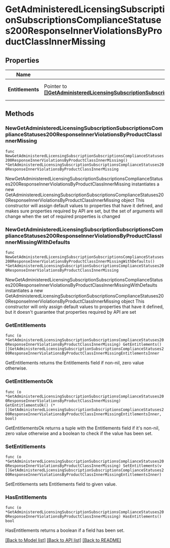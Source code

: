 # GetAdministeredLicensingSubscriptionSubscriptionsComplianceStatuses200ResponseInnerViolationsByProductClassInnerMissing

## Properties

Name | Type | Description | Notes
------------ | ------------- | ------------- | -------------
**Entitlements** | Pointer to [**[]GetAdministeredLicensingSubscriptionSubscriptionsComplianceStatuses200ResponseInnerViolationsByProductClassInnerMissingEntitlementsInner**](GetAdministeredLicensingSubscriptionSubscriptionsComplianceStatuses200ResponseInnerViolationsByProductClassInnerMissingEntitlementsInner.md) | List of missing entitlements | [optional] 

## Methods

### NewGetAdministeredLicensingSubscriptionSubscriptionsComplianceStatuses200ResponseInnerViolationsByProductClassInnerMissing

`func NewGetAdministeredLicensingSubscriptionSubscriptionsComplianceStatuses200ResponseInnerViolationsByProductClassInnerMissing() *GetAdministeredLicensingSubscriptionSubscriptionsComplianceStatuses200ResponseInnerViolationsByProductClassInnerMissing`

NewGetAdministeredLicensingSubscriptionSubscriptionsComplianceStatuses200ResponseInnerViolationsByProductClassInnerMissing instantiates a new GetAdministeredLicensingSubscriptionSubscriptionsComplianceStatuses200ResponseInnerViolationsByProductClassInnerMissing object
This constructor will assign default values to properties that have it defined,
and makes sure properties required by API are set, but the set of arguments
will change when the set of required properties is changed

### NewGetAdministeredLicensingSubscriptionSubscriptionsComplianceStatuses200ResponseInnerViolationsByProductClassInnerMissingWithDefaults

`func NewGetAdministeredLicensingSubscriptionSubscriptionsComplianceStatuses200ResponseInnerViolationsByProductClassInnerMissingWithDefaults() *GetAdministeredLicensingSubscriptionSubscriptionsComplianceStatuses200ResponseInnerViolationsByProductClassInnerMissing`

NewGetAdministeredLicensingSubscriptionSubscriptionsComplianceStatuses200ResponseInnerViolationsByProductClassInnerMissingWithDefaults instantiates a new GetAdministeredLicensingSubscriptionSubscriptionsComplianceStatuses200ResponseInnerViolationsByProductClassInnerMissing object
This constructor will only assign default values to properties that have it defined,
but it doesn't guarantee that properties required by API are set

### GetEntitlements

`func (o *GetAdministeredLicensingSubscriptionSubscriptionsComplianceStatuses200ResponseInnerViolationsByProductClassInnerMissing) GetEntitlements() []GetAdministeredLicensingSubscriptionSubscriptionsComplianceStatuses200ResponseInnerViolationsByProductClassInnerMissingEntitlementsInner`

GetEntitlements returns the Entitlements field if non-nil, zero value otherwise.

### GetEntitlementsOk

`func (o *GetAdministeredLicensingSubscriptionSubscriptionsComplianceStatuses200ResponseInnerViolationsByProductClassInnerMissing) GetEntitlementsOk() (*[]GetAdministeredLicensingSubscriptionSubscriptionsComplianceStatuses200ResponseInnerViolationsByProductClassInnerMissingEntitlementsInner, bool)`

GetEntitlementsOk returns a tuple with the Entitlements field if it's non-nil, zero value otherwise
and a boolean to check if the value has been set.

### SetEntitlements

`func (o *GetAdministeredLicensingSubscriptionSubscriptionsComplianceStatuses200ResponseInnerViolationsByProductClassInnerMissing) SetEntitlements(v []GetAdministeredLicensingSubscriptionSubscriptionsComplianceStatuses200ResponseInnerViolationsByProductClassInnerMissingEntitlementsInner)`

SetEntitlements sets Entitlements field to given value.

### HasEntitlements

`func (o *GetAdministeredLicensingSubscriptionSubscriptionsComplianceStatuses200ResponseInnerViolationsByProductClassInnerMissing) HasEntitlements() bool`

HasEntitlements returns a boolean if a field has been set.


[[Back to Model list]](../README.md#documentation-for-models) [[Back to API list]](../README.md#documentation-for-api-endpoints) [[Back to README]](../README.md)


